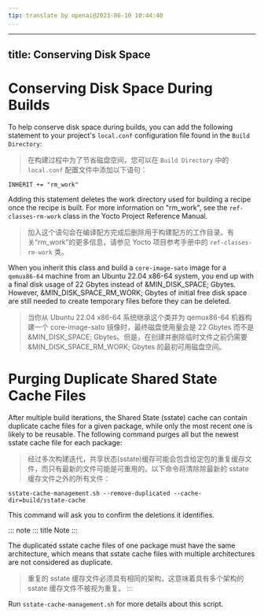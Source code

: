 ```yaml
---
tip: translate by openai@2023-06-10 10:44:40
...
```

---
title: Conserving Disk Space
----------------------------

# Conserving Disk Space During Builds

To help conserve disk space during builds, you can add the following statement to your project\'s `local.conf` configuration file found in the `Build Directory`:

> 在构建过程中为了节省磁盘空间，您可以在 `Build Directory` 中的 `local.conf` 配置文件中添加以下语句：

```
INHERIT += "rm_work"
```

Adding this statement deletes the work directory used for building a recipe once the recipe is built. For more information on \"rm_work\", see the `ref-classes-rm-work` class in the Yocto Project Reference Manual.

> 加入这个语句会在编译配方完成后删除用于构建配方的工作目录。有关“rm_work”的更多信息，请参见 Yocto 项目参考手册中的 `ref-classes-rm-work` 类。

When you inherit this class and build a `core-image-sato` image for a `qemux86-64` machine from an Ubuntu 22.04 x86-64 system, you end up with a final disk usage of 22 Gbytes instead of &MIN_DISK_SPACE; Gbytes. However, &MIN_DISK_SPACE_RM_WORK; Gbytes of initial free disk space are still needed to create temporary files before they can be deleted.

> 当你从 Ubuntu 22.04 x86-64 系统继承这个类并为 qemux86-64 机器构建一个 core-image-sato 镜像时，最终磁盘使用量会是 22 Gbytes 而不是&MIN_DISK_SPACE; Gbytes。但是，在创建并删除临时文件之前仍需要&MIN_DISK_SPACE_RM_WORK; Gbytes 的最初可用磁盘空间。

# Purging Duplicate Shared State Cache Files

After multiple build iterations, the Shared State (sstate) cache can contain duplicate cache files for a given package, while only the most recent one is likely to be reusable. The following command purges all but the newest sstate cache file for each package:

> 经过多次构建迭代，共享状态(sstate)缓存可能会包含给定包的重复缓存文件，而只有最新的文件可能是可重用的。以下命令将清除除最新的 sstate 缓存文件之外的所有文件：

```
sstate-cache-management.sh --remove-duplicated --cache-dir=build/sstate-cache
```

This command will ask you to confirm the deletions it identifies.

::: note
::: title
Note
:::

The duplicated sstate cache files of one package must have the same architecture, which means that sstate cache files with multiple architectures are not considered as duplicate.

> 重复的 sstate 缓存文件必须具有相同的架构，这意味着具有多个架构的 sstate 缓存文件不被视为重复。
> :::

Run `sstate-cache-management.sh` for more details about this script.
